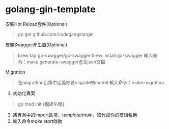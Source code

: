 # golang-gin-template

安裝Hot Reload套件(Optional)
> go get github.com/codegangsta/gin

安裝Swagger產生器(Optional)
> brew tap go-swagger/go-swagger
> brew install go-swagger
> 輸入命令：make generate-swagger產生json文檔

Migration
> 在migrattion目錄中定義好要migrate的model
> 輸入命令：make migration

1. 初始化專案
> go mod init {模組名稱}
2. 將專案中的import區塊，*template/main*，取代成你的模組名稱
3. 輸入命令*make start*啟動

